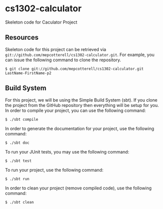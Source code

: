 cs1302-calculator
=================

Skeleton code for Caculator Project

## Resources

Skeleton code for this project can be retrieved via 
<code>git://github.com/mepcotterell/cs1302-calculator.git</code>. For example, 
you can issue the following command to clone the repository.

    $ git clone git://github.com/mepcotterell/cs1302-calculator.git LastName-FirstName-p2


## Build System

For this project, we will be using the Simple Build System (sbt). If you clone 
the project from the GitHub repository then everything will be setup for you. In 
order to compile your project, you can use the following command:

    $ ./sbt compile

In order to generate the documentation for your project, use the following command:

    $ ./sbt doc

To run your JUnit tests, you may use the following command:

    $ ./sbt test

To run your project, use the following command:

    $ ./sbt run

In order to clean your project (remove compiled code), use the following command:

    $ ./sbt clean
